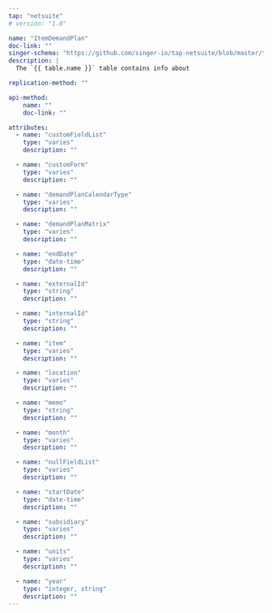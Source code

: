 ```yaml
---
tap: "netsuite"
# version: "1.0"

name: "ItemDemandPlan"
doc-link: ""
singer-schema: "https://github.com/singer-io/tap-netsuite/blob/master/tap_netsuite/schemas/ItemDemandPlan.json"
description: |
  The `{{ table.name }}` table contains info about 

replication-method: ""

api-method:
    name: ""
    doc-link: ""

attributes:
  - name: "customFieldList"
    type: "varies"
    description: ""

  - name: "customForm"
    type: "varies"
    description: ""

  - name: "demandPlanCalendarType"
    type: "varies"
    description: ""

  - name: "demandPlanMatrix"
    type: "varies"
    description: ""

  - name: "endDate"
    type: "date-time"
    description: ""

  - name: "externalId"
    type: "string"
    description: ""

  - name: "internalId"
    type: "string"
    description: ""

  - name: "item"
    type: "varies"
    description: ""

  - name: "location"
    type: "varies"
    description: ""

  - name: "memo"
    type: "string"
    description: ""

  - name: "month"
    type: "varies"
    description: ""

  - name: "nullFieldList"
    type: "varies"
    description: ""

  - name: "startDate"
    type: "date-time"
    description: ""

  - name: "subsidiary"
    type: "varies"
    description: ""

  - name: "units"
    type: "varies"
    description: ""

  - name: "year"
    type: "integer, string"
    description: ""
---
```

